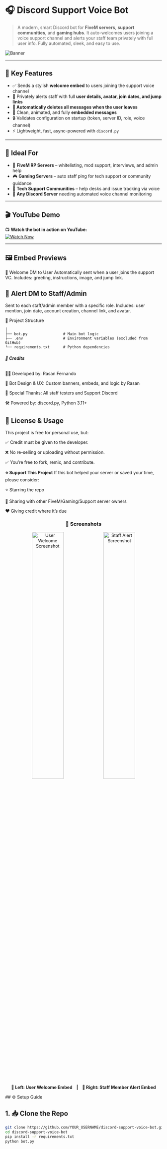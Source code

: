 # 🎧 Discord Support Voice Bot

> A modern, smart Discord bot for **FiveM servers**, **support communities**, and **gaming hubs**. It auto-welcomes users joining a voice support channel and alerts your staff team privately with full user info. Fully automated, sleek, and easy to use.

![Banner](https://cdn.discordapp.com/attachments/1399310612877676578/1399326598146035792/ozZUEKJ.png?ex=688897f3&is=68874673&hm=e95055a4cafa11eea1d966308bb77400f6ba13d74ae03552971c965b12a1d2b4&)

---

## 📌 Key Features

- ✅ Sends a stylish **welcome embed** to users joining the support voice channel
- 🚨 Privately alerts staff with full **user details, avatar, join dates, and jump links**
- **🧹 Automatically deletes all messages when the user leaves**
- 🎨 Clean, animated, and fully **embedded messages**
- 🔒 Validates configuration on startup (token, server ID, role, voice channel)
- ⚡ Lightweight, fast, async-powered with `discord.py`

---

## 🧠 Ideal For

- 🚓 **FiveM RP Servers** – whitelisting, mod support, interviews, and admin help
- 🎮 **Gaming Servers** – auto staff ping for tech support or community guidance
- 🧰 **Tech Support Communities** – help desks and issue tracking via voice
- 💬 **Any Discord Server** needing automated voice channel monitoring

---

## 🎬 YouTube Demo

📺 **Watch the bot in action on YouTube:**  
[![Watch Now](https://img.shields.io/badge/Watch%20on-YouTube-red?style=for-the-badge&logo=youtube)](https://your-youtube-link.com)



---

## **🖼️ Embed Previews**
👋 Welcome DM to User
Automatically sent when a user joins the support VC.
Includes: greeting, instructions, image, and jump link.


## **👮 Alert DM to Staff/Admin**
Sent to each staff/admin member with a specific role.
Includes: user mention, join date, account creation, channel link, and avatar.


📂 Project Structure

``` 📁 discord-support-voice-bot
│
├── bot.py                # Main bot logic
├── .env                  # Environment variables (excluded from GitHub)
└── requirements.txt      # Python dependencies
```

###### **👤 Credits**

  👨‍💻 Developed by: Rasan Fernando 

  🎨 Bot Design & UX: Custom banners, embeds, and logic by Rasan

  💬 Special Thanks: All staff testers and Support Discord

  🛠️ Powered by: discord.py, Python 3.11+

## **📜 License & Usage**

This project is free for personal use, but:

✅ Credit must be given to the developer.

❌ No re-selling or uploading without permission.

✅ You’re free to fork, remix, and contribute.

**⭐ Support This Project**
If this bot helped your server or saved your time, please consider:

⭐ Starring the repo

📢 Sharing with other FiveM/Gaming/Support server owners

❤️ Giving credit where it’s due

<h3 align="center">📸 Screenshots</h3>

<p align="center">
  <img src="https://cdn.discordapp.com/attachments/1399312536918163518/1399330403940302900/hwAUbii.png?ex=68889b7e&is=688749fe&hm=19e12e76cc78bb5645a6b52663aefacf857f74d233ac34bdc929c501db76a0b1&" alt="User Welcome Screenshot" width="45%" />
  <img src="https://cdn.discordapp.com/attachments/1399312536918163518/1399330660128264262/ajGu4KZ.png?ex=68889bbb&is=68874a3b&hm=40bd43b2a58aa640b3bec136fc953387030e5c225a1d64b49a388c88c2c75e52&" alt="Staff Alert Screenshot" width="45%" />
</p>

<p align="center">
  <b>👤 Left: User Welcome Embed &nbsp;&nbsp;&nbsp;|&nbsp;&nbsp;&nbsp; 🔔 Right: Staff Member Alert Embed</b>
</p>
## ⚙️ Setup Guide

## **1. 📥 Clone the Repo**

```bash
git clone https://github.com/YOUR_USERNAME/discord-support-voice-bot.git
cd discord-support-voice-bot
pip install -r requirements.txt
python bot.py
```
